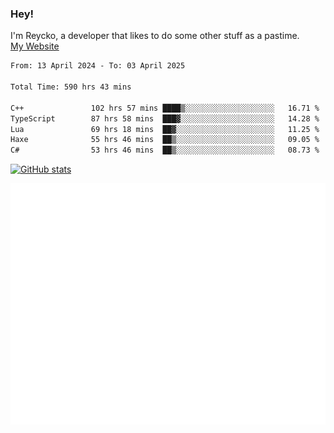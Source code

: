 ### Hey!
I'm Reycko, a developer that likes to do some other stuff as a pastime.  
[My Website](https://reycko.root.sx)

<!--START_SECTION:wakasection-->

```txt
From: 13 April 2024 - To: 03 April 2025

Total Time: 590 hrs 43 mins

C++               102 hrs 57 mins ████▒░░░░░░░░░░░░░░░░░░░░   16.71 %
TypeScript        87 hrs 58 mins  ███▓░░░░░░░░░░░░░░░░░░░░░   14.28 %
Lua               69 hrs 18 mins  ██▓░░░░░░░░░░░░░░░░░░░░░░   11.25 %
Haxe              55 hrs 46 mins  ██▒░░░░░░░░░░░░░░░░░░░░░░   09.05 %
C#                53 hrs 46 mins  ██▒░░░░░░░░░░░░░░░░░░░░░░   08.73 %
```

<!--END_SECTION:wakasection-->

[![GitHub stats](https://github-readme-stats.vercel.app/api?username=Reycko&show_icons=true&theme=dark&hide_title=true&count_private=true)](https://github.com/anuraghazra/github-readme-stats)

![Metrics](/github-metrics.svg)
